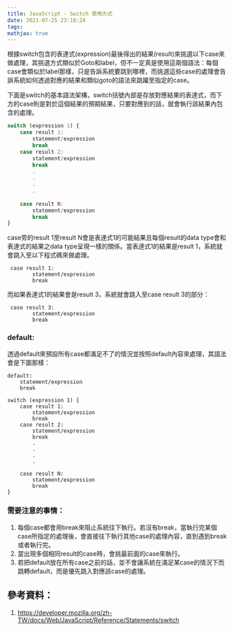 ```yaml
---
title: JavaScript - Switch 使用方式
date: 2021-07-25 23:18:24
tags:
mathjax: true
---
```




根據switch包含的表達式(expression)最後得出的結果(result)來挑選以下case來做處理，其挑選方式類似於Goto和label，但不一定真是使用這兩個語法：每個case會類似於label那樣，只是告訴系統要跳到哪裡，而挑選這些case的處理會告訴系統如何透過對應的結果和類似goto的語法來跳躍至指定的case。


下面是switch的基本語法架構，switch括號內部是存放對應結果的表達式，而下方的case則是對於這個結果的預期結果，只要對應到的話，就會執行該結果內包含的處理。


```javascript
switch (expression 1) {
    case result 1:
        statement/expression
        break
    case result 2:
        statement/expression
        break
        .
        .
        .
        .
        
    case result N:
        statement/expression
        break
}
```

case旁的result 1至result N會是表達式1的可能結果且每個result的data type會和表達式的結果之data type呈現一樣的關係。當表達式1的結果是result 1，系統就會跳入至以下程式碼來做處理。


```
 case result 1:
        statement/expression
        break
```

而如果表達式1的結果會是result 3，系統就會跳入至case result 3的部分：

```
 case result 3:
        statement/expression
        break
```




### default:
透過default來預設所有case都滿足不了的情況並按照default內容來處理，其語法會是下圖那樣：
```
default: 
    statement/expression
    break
```



```
switch (expression 1) {
    case result 1:
        statement/expression
        break
    case result 2:
        statement/expression
        break
        .
        .
        .
        .
        
    case result N:
        statement/expression
        break
}
```



### 需要注意的事情：

1. 每個case都會用break來阻止系統往下執行。若沒有break，當執行完某個case所指定的處理後，會直接往下執行其他case的處理內容，直到遇到break或者執行完。
2. 當出現多個相同result的case時，會挑最前面的case來執行。
3. 若把default放在所有case之前的話，並不會讓系統在滿足某case的情況下而跳轉default，而是優先跳入對應該case的處理。




## 參考資料：
1. https://developer.mozilla.org/zh-TW/docs/Web/JavaScript/Reference/Statements/switch
